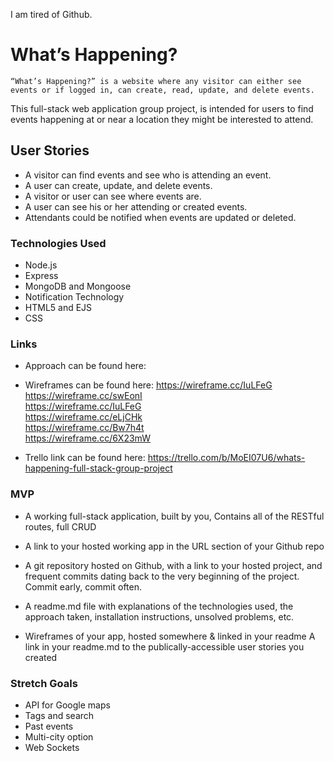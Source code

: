 I am tired of Github.

# What’s Happening?
	“What’s Happening?” is a website where any visitor can either see events or if logged in, can create, read, update, and delete events.  
This full-stack web application group project, is intended for users to find events happening at or near a location they might be interested to attend.

## User Stories
* A visitor can find events and see who is attending an event.
* A user can create, update, and delete events.
* A visitor or user can see where events are.
* A user can see his or her attending or created events.
* Attendants could be notified when events are updated or deleted.

### Technologies Used
* Node.js
* Express
* MongoDB and Mongoose
* Notification Technology
* HTML5 and EJS
* CSS

### Links
* Approach can be found here:
* Wireframes can be found here:
https://wireframe.cc/IuLFeG
https://wireframe.cc/swEonI                       
https://wireframe.cc/IuLFeG  
https://wireframe.cc/eLjCHk         
https://wireframe.cc/Bw7h4t             
https://wireframe.cc/6X23mW

* Trello link can be found here: https://trello.com/b/MoEI07U6/whats-happening-full-stack-group-project


### MVP
* A working full-stack application, built by you, Contains all of the RESTful routes, full CRUD

* A link to your hosted working app in the URL section of your Github repo

* A git repository hosted on Github, with a link to your hosted project, and frequent commits dating back to the very beginning of the project. Commit early, commit often.

* A readme.md file with explanations of the technologies used, the approach taken, installation instructions, unsolved problems, etc.

* Wireframes of your app, hosted somewhere & linked in your readme
A link in your readme.md to the publically-accessible user stories you created






### Stretch Goals
  * API for Google maps
  * Tags and search
  * Past events
  * Multi-city option
  * Web Sockets
